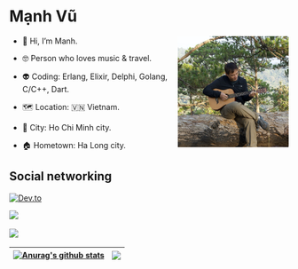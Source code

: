 # Mạnh Vũ

<img src="images/ManhVu.jpg" alt="drawing" width="200" height="200" align="right"/>

- 👻 Hi, I’m Manh.

- 🤓 Person who loves music & travel.

- 👽 Coding: Erlang, Elixir, Delphi, Golang, C/C++, Dart.

- 🗺️ Location: 🇻🇳 Vietnam.

- 🌃 City: Ho Chi Minh city.

- 🏠 Hometown: Ha Long city.

## Social networking

[<img href="https://dev.to/manhvanvu" alt="Dev.to" src="https://media.dev.to/cdn-cgi/image/quality=100/https://dev-to-uploads.s3.amazonaws.com/uploads/logos/resized_logo_UQww2soKuUsjaOGNB38o.png"/>](https://dev.to/manhvanvu/)

[<img href="https://www.linkedin.com/in/vuvanmanh123/" src="https://img.shields.io/badge/linkedin-%230077B5.svg?style=for-the-badge&logo=linkedin&logoColor=white"/>](https://www.linkedin.com/in/vuvanmanh123/)

![](https://komarev.com/ghpvc/?username=manhvu)

| <a href="https://github.com/manhvu"><img align="center" src="https://github-readme-stats.vercel.app/api/?username=manhvu&count_private=false&show_icons=false&include_all_commits=true&&hide_border=true" alt="Anurag's github stats" /></a> | <a href="https://github.com/manhvu"><img align="center" src="https://github-readme-stats.vercel.app/api/top-langs/?username=manhvu&langs_count=13&&layout=compact&&hide_border=true" /></a> |
| ------------- | ------------- |
<!-- [![My GitHub Stats](https://github-readme-stats.vercel.app/api/?username=manhvu&count_private=false&show_icons=false&include_all_commits=true&&hide_border=true)]() -->
<!-- [![My GitHub Language Stats](https://github-readme-stats.vercel.app/api/top-langs/?username=manhvu&langs_count=13&&layout=compact&&hide_border=true)]() -->

